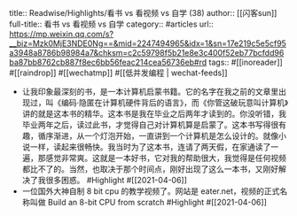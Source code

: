 title:: Readwise/Highlights/看书 vs 看视频 vs 自学 (38)
author:: [[闪客sun]]
full-title:: 看书 vs 看视频 vs 自学
category:: #articles
url:: https://mp.weixin.qq.com/s?__biz=Mzk0MjE3NDE0Ng==&mid=2247494965&idx=1&sn=17e219c5e5cf95a3948a8786b98984a7&chksm=c2c59798f5b21e8e3c400f52eb77bcfdd96ba87bb8762cb887f8ec6bb56feac214cea56736eb#rd
tags:: #[[inoreader]] #[[raindrop]] #[[wechatmp]] #[[低并发编程 | wechat-feeds]]

- 让我印象最深刻的书，是一本计算机启蒙书籍。它的名字在我之前的文章里出现过，叫《编码·隐匿在计算机硬件背后的语言》，而《你管这破玩意叫计算机》讲的就是这本书的精华。这本书是我在毕业之后两年才读到的。你没听错，我毕业两年之后，读过此书，才觉得自己对计算机算是启蒙了。这本书写得很有趣，循序渐进，从一个灯泡开始，一直讲到一个计算机是怎么设计的。就像小说一样，读起来很畅快。我当时为了这本书，连请了两天假，在家通读了一遍，那感觉非常爽。这就是一本好书，它对我的帮助很大，我觉得是任何视频都比不了的。当然，也取决于那个时间点，刚好出现了这么一本书，又刚好解决了我很多困惑。 #Highlight #[[2021-04-06]]
- 一位国外大神自制 8 bit cpu 的教学视频了。网站是 eater.net，视频的正式名称叫做 Build an 8-bit CPU from scratch #Highlight #[[2021-04-06]]